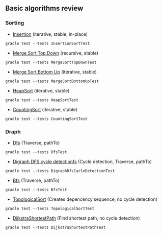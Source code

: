 ## Basic algorithms review

### Sorting
* [Insertion](src/main/java/com/sm/algorithms/sort/InsertionSort.java) (iterative, stable, in-place)
```
gradle test --tests InsertionSortTest
```
* [Merge Sort Top Down](src/main/java/com/sm/algorithms/sort/MergeSortTopDown.java) (recursive, stable)
```
gradle test --tests MergeSortTopDownTest
```
* [Merge Sort Bottom Up](src/main/java/com/sm/algorithms/sort/MergeSortBottomUp.java) (iterative, stable)
```
gradle test --tests MergeSortBottomUpTest
```
* [HeapSort](src/main/java/com/sm/algorithms/sort/HeapSort.java) (iterative, stable)
```
gradle test --tests HeapSortTest
```
* [CountingSort](src/main/java/com/sm/algorithms/sort/CountingSort.java) (iterative, stable)
```
gradle test --tests CountingSortTest
```

### Draph
* [Dfs](src/main/java/com/sm/algorithms/graph/Dfs.java) (Traverse, pathTo)
```
gradle test --tests DfsTest
```
* [Digraph DFS cycle detectionfs](src/main/java/com/sm/algorithms/graph/DigraphDfsCycleDetection.java) (Cycle detection, Traverse, pathTo)
```
gradle test --tests DigraphDfsCycleDetectionTest
```
* [Bfs](src/main/java/com/sm/algorithms/graph/Bfs.java) (Traverse, pathTo)
```
gradle test --tests BfsTest
```
* [TopologicalSort](src/main/java/com/sm/algorithms/graph/TopologicalSort.java) (Creates depencency sequence, no cycle detection)
```
gradle test --tests TopologicalSortTest
```
* [DijkstraShortestPath](src/main/java/com/sm/algorithms/graph/DijkstraShortestPath.java) (Find shortest path, no cycle detection)
```
gradle test --tests DijkstraShortestPathTest
```
